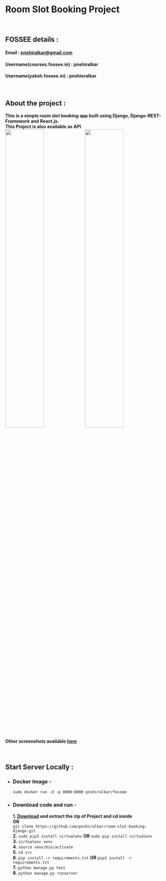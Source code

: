 # Room Slot Booking Project
<br>

## FOSSEE details :

#### Email : pnshiralkar@gmail.com
#### Username(courses.fossee.in) : pnshiralkar
#### Username(yaksh.fossee.in) : pnshieralkar

<br/>

## About the project :
**This is a simple room slot booking app built using Django, Django-REST-Framework and React.js.**\
**This Project is also available as API**\
<img src="https://github.com/pnshiralkar/room-slot-booking-django/blob/master/Screenshots/1.HomePage.png" width="49%">
<img src="https://github.com/pnshiralkar/room-slot-booking-django/blob/master/Screenshots/2.APIDoc.png" width="49%">\
**Other screenshots available [here](https://github.com/pnshiralkar/room-slot-booking-django/tree/master/Screenshots)**

<br/>

## Start Server Locally :
* ### Docker Image - 
   `sudo docker run -d -p 8000:8000 pnshiralkar/fossee`
* ### Download code and run - 
    **1. [Download](https://github.com/pnshiralkar/room-slot-booking-django/archive/master.zip) and extract the zip of Project and cd inside**\
    **OR**\
    `git clone https://github.com/pnshiralkar/room-slot-booking-django.git`\
    **2.** `sudo pip3 install virtualenv`  **OR**  `sudo pip install virtualenv`\
    **3.** `virtualenv venv`\
    **4.** `source venv/bin/activate`\
    **5.** `cd src`\
    **6.** `pip install -r requirements.txt`  **OR**  `pip3 install -r requirements.txt`\
    **7.** `python manage.py test`\
    **8.** `python manage.py runserver`
